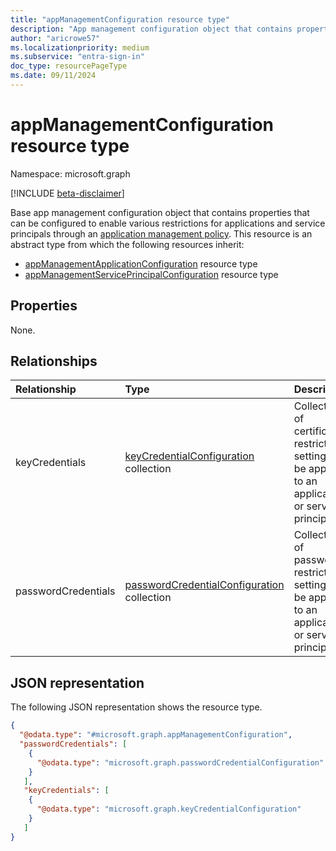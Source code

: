 ```yaml
---
title: "appManagementConfiguration resource type"
description: "App management configuration object that contains properties which can be configured to enable various restrictions for applications and service principals."
author: "aricrowe57"
ms.localizationpriority: medium
ms.subservice: "entra-sign-in"
doc_type: resourcePageType
ms.date: 09/11/2024
---
```


# appManagementConfiguration resource type

Namespace: microsoft.graph

[!INCLUDE [beta-disclaimer](../../includes/beta-disclaimer.md)]

Base app management configuration object that contains properties that can be configured to enable various restrictions for applications and service principals through an [application management policy](../resources/applicationauthenticationmethodpolicy.md). This resource is an abstract type from which the following resources inherit:
- [appManagementApplicationConfiguration](../resources/appmanagementapplicationconfiguration.md) resource type
- [appManagementServicePrincipalConfiguration](../resources/appmanagementserviceprincipalconfiguration.md) resource type

## Properties

None.

## Relationships

| Relationship | Type | Description |
|:-------------|:-----|:------------|
| keyCredentials | [keyCredentialConfiguration](../resources/keycredentialconfiguration.md) collection | Collection of certificate restrictions settings to be applied to an application or service principal. |
| passwordCredentials | [passwordCredentialConfiguration](passwordCredentialConfiguration.md) collection | Collection of password restrictions settings to be applied to an application or service principal. |

## JSON representation

The following JSON representation shows the resource type.

<!-- {
  "blockType": "resource",
  "@odata.type": "microsoft.graph.appManagementConfiguration"
}
-->

```json
{
  "@odata.type": "#microsoft.graph.appManagementConfiguration",
  "passwordCredentials": [
    {
      "@odata.type": "microsoft.graph.passwordCredentialConfiguration"
    }
   ],
   "keyCredentials": [
    {
      "@odata.type": "microsoft.graph.keyCredentialConfiguration"
    }
   ]
}
```

